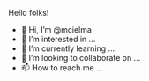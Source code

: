 Hello folks!

- 👋 Hi, I’m @mcielma
- 👀 I’m interested in ...
- 🌱 I’m currently learning ...
- 💞️ I’m looking to collaborate on ...
- 📫 How to reach me ...

<!---
mcielma/mcielma is a ✨ special ✨ repository because its `README.md` (this file) appears on your GitHub profile.
You can click the Preview link to take a look at your changes.
--->
